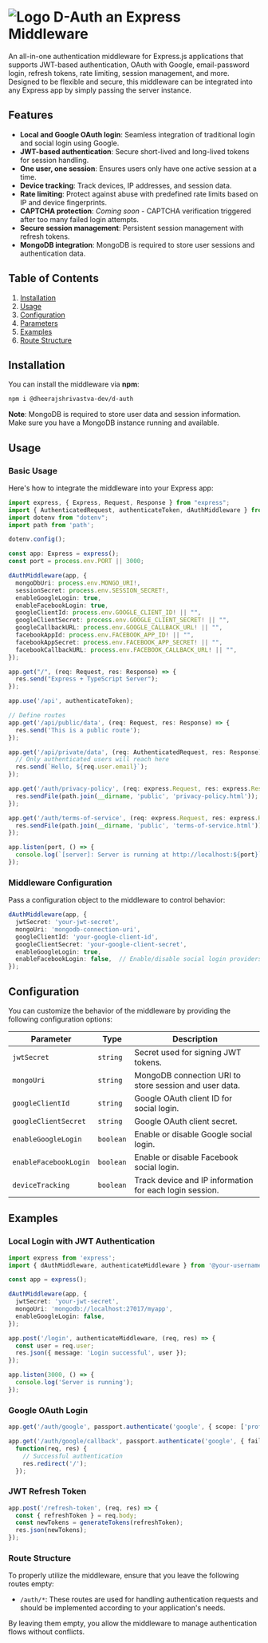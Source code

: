 # ![Logo](https://github.com/user-attachments/assets/f6ffd1f8-2063-45bb-a121-aef155c9d974) D-Auth an Express Middleware

An all-in-one authentication middleware for Express.js applications that supports JWT-based authentication, OAuth with Google, email-password login, refresh tokens, rate limiting, session management, and more. Designed to be flexible and secure, this middleware can be integrated into any Express app by simply passing the server instance.

## Features

- **Local and Google OAuth login**: Seamless integration of traditional login and social login using Google.
- **JWT-based authentication**: Secure short-lived and long-lived tokens for session handling.
- **One user, one session**: Ensures users only have one active session at a time.
- **Device tracking**: Track devices, IP addresses, and session data.
- **Rate limiting**: Protect against abuse with predefined rate limits based on IP and device fingerprints.
- **CAPTCHA protection**: *Coming soon* - CAPTCHA verification triggered after too many failed login attempts.
- **Secure session management**: Persistent session management with refresh tokens.
- **MongoDB integration**: MongoDB is required to store user sessions and authentication data.

## Table of Contents

1. [Installation](#installation)
2. [Usage](#usage)
3. [Configuration](#configuration)
4. [Parameters](#parameters)
5. [Examples](#examples)
6. [Route Structure](#route-structure)

## Installation

You can install the middleware via **npm**:

```bash
npm i @dheerajshrivastva-dev/d-auth
```

**Note**: MongoDB is required to store user data and session information. Make sure you have a MongoDB instance running and available.

## Usage

### Basic Usage

Here's how to integrate the middleware into your Express app:

```typescript
import express, { Express, Request, Response } from "express";
import { AuthenticatedRequest, authenticateToken, dAuthMiddleware } from "./middleware/authMiddleware";
import dotenv from "dotenv";
import path from 'path';

dotenv.config();

const app: Express = express();
const port = process.env.PORT || 3000;

dAuthMiddleware(app, {
  mongoDbUri: process.env.MONGO_URI!,
  sessionSecret: process.env.SESSION_SECRET!,
  enableGoogleLogin: true,
  enableFacebookLogin: true,
  googleClientId: process.env.GOOGLE_CLIENT_ID! || "",
  googleClientSecret: process.env.GOOGLE_CLIENT_SECRET! || "",
  googleCallbackURL: process.env.GOOGLE_CALLBACK_URL! || "",
  facebookAppId: process.env.FACEBOOK_APP_ID! || "",
  facebookAppSecret: process.env.FACEBOOK_APP_SECRET! || "",
  facebookCallbackURL: process.env.FACEBOOK_CALLBACK_URL! || "",
});

app.get("/", (req: Request, res: Response) => {
  res.send("Express + TypeScript Server");
});

app.use('/api', authenticateToken);

// Define routes
app.get('/api/public/data', (req: Request, res: Response) => {
  res.send('This is a public route');
});

app.get('/api/private/data', (req: AuthenticatedRequest, res: Response) => {
  // Only authenticated users will reach here
  res.send(`Hello, ${req.user.email}`);
});

app.get('/auth/privacy-policy', (req: express.Request, res: express.Response) => {
  res.sendFile(path.join(__dirname, 'public', 'privacy-policy.html'));
});

app.get('/auth/terms-of-service', (req: express.Request, res: express.Response) => {
  res.sendFile(path.join(__dirname, 'public', 'terms-of-service.html'));
});

app.listen(port, () => {
  console.log(`[server]: Server is running at http://localhost:${port}`);
});
```

### Middleware Configuration

Pass a configuration object to the middleware to control behavior:

```typescript
dAuthMiddleware(app, {
  jwtSecret: 'your-jwt-secret',
  mongoUri: 'mongodb-connection-uri',
  googleClientId: 'your-google-client-id',
  googleClientSecret: 'your-google-client-secret',
  enableGoogleLogin: true,
  enableFacebookLogin: false,  // Enable/disable social login providers
});
```

## Configuration

You can customize the behavior of the middleware by providing the following configuration options:

| Parameter               | Type     | Description                                                                 |
|-------------------------|----------|-----------------------------------------------------------------------------|
| `jwtSecret`              | `string` | Secret used for signing JWT tokens.                                         |
| `mongoUri`               | `string` | MongoDB connection URI to store session and user data.                      |
| `googleClientId`         | `string` | Google OAuth client ID for social login.                                    |
| `googleClientSecret`     | `string` | Google OAuth client secret.                                                 |
| `enableGoogleLogin`      | `boolean`| Enable or disable Google social login.                                      |
| `enableFacebookLogin`    | `boolean`| Enable or disable Facebook social login.                                    |
| `deviceTracking`         | `boolean`| Track device and IP information for each login session.                     |

## Examples

### Local Login with JWT Authentication

```typescript
import express from 'express';
import { dAuthMiddleware, authenticateMiddleware } from '@your-username/express-middleware';

const app = express();

dAuthMiddleware(app, {
  jwtSecret: 'your-jwt-secret',
  mongoUri: 'mongodb://localhost:27017/myapp',
  enableGoogleLogin: false,
});

app.post('/login', authenticateMiddleware, (req, res) => {
  const user = req.user;
  res.json({ message: 'Login successful', user });
});

app.listen(3000, () => {
  console.log('Server is running');
});
```

### Google OAuth Login

```typescript
app.get('/auth/google', passport.authenticate('google', { scope: ['profile', 'email'] }));

app.get('/auth/google/callback', passport.authenticate('google', { failureRedirect: '/' }),
  function(req, res) {
    // Successful authentication
    res.redirect('/');
  });
```

### JWT Refresh Token

```typescript
app.post('/refresh-token', (req, res) => {
  const { refreshToken } = req.body;
  const newTokens = generateTokens(refreshToken);
  res.json(newTokens);
});
```

### Route Structure

To properly utilize the middleware, ensure that you leave the following routes empty:

* `/auth/*`: These routes are used for handling authentication requests and should be implemented according to your application's needs.

By leaving them empty, you allow the middleware to manage authentication flows without conflicts.
